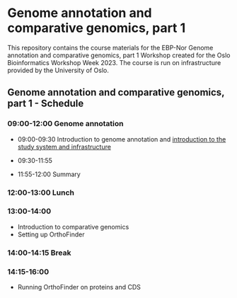 # Genome annotation and comparative genomics, part 1

This repository contains the course materials for the EBP-Nor Genome annotation and comparative genomics, part 1 Workshop created for the Oslo Bioinformatics Workshop Week 2023. The course is run on infrastructure provided by the University of Oslo. 

##  Genome annotation and comparative genomics, part 1 - Schedule

### 09:00-12:00 Genome annotation

* 09:00-09:30 Introduction to genome annotation and [introduction to the study system and infrastructure](00_introduction.md)
* 09:30-11:55

* 11:55-12:00 Summary

### 12:00-13:00 Lunch

### 13:00-14:00 
* Introduction to comparative genomics
* Setting up OrthoFinder

### 14:00-14:15 Break

### 14:15-16:00 
* Running OrthoFinder on proteins and CDS
